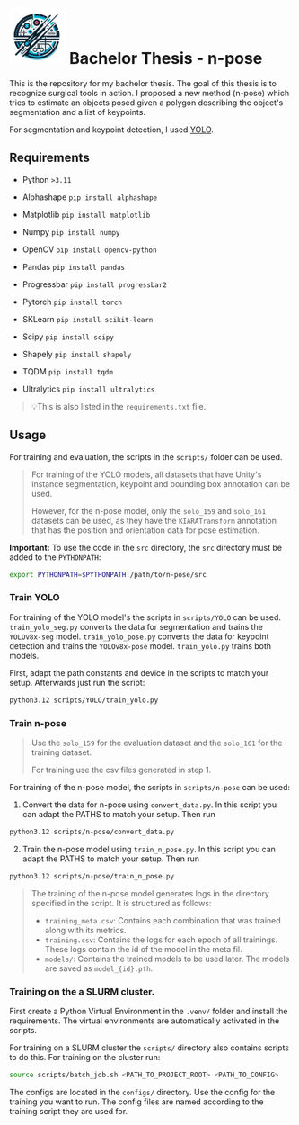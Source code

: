 # <img src="assets/n-pose-logo.png" alt="drawing" width="100"/>  Bachelor Thesis - n-pose

This is the repository for my bachelor thesis. The goal of this thesis is
to recognize surgical tools in action. I proposed a new method (n-pose)
which tries to estimate an objects posed given a polygon describing the
object's segmentation and a list of keypoints.

For segmentation and keypoint detection, I used [YOLO](https://docs.ultralytics.com/).

## Requirements

- Python `>3.11`


- Alphashape `pip install alphashape`
- Matplotlib `pip install matplotlib`
- Numpy `pip install numpy`
- OpenCV `pip install opencv-python`
- Pandas `pip install pandas`
- Progressbar `pip install progressbar2`
- Pytorch `pip install torch`
- SKLearn `pip install scikit-learn`
- Scipy `pip install scipy`
- Shapely `pip install shapely`
- TQDM `pip install tqdm`
- Ultralytics `pip install ultralytics`

> 💡This is also listed in the `requirements.txt` file.

## Usage

For training and evaluation, the scripts in the `scripts/` folder can be used.

> For training of the YOLO models, all datasets that have Unity's instance segmentation, keypoint and bounding box
> annotation can be used.
>
> However, for the n-pose model, only the `solo_159` and `solo_161` datasets can be used, as they have
> the `KIARATransform` annotation that has the position and orientation data for pose estimation.

**Important:** To use the code in the `src` directory, the `src` directory must be added to the `PYTHONPATH`:

```bash
export PYTHONPATH=$PYTHONPATH:/path/to/n-pose/src
```

### Train YOLO

For training of the YOLO model's the scripts in `scripts/YOLO` can be used.
`train_yolo_seg.py` converts the data for segmentation and trains the `YOLOv8x-seg` model. `train_yolo_pose.py` converts
the data for keypoint detection and trains the `YOLOv8x-pose` model. `train_yolo.py` trains both models.

First, adapt the path constants and device in the scripts to match your setup. Afterwards just run the script:

```bash
python3.12 scripts/YOLO/train_yolo.py
```

### Train n-pose

> Use the `solo_159` for the evaluation dataset and the `solo_161` for the training dataset.
>
> For training use the csv files generated in step 1.

For training of the n-pose model, the scripts in `scripts/n-pose` can be used:

1. Convert the data for n-pose using `convert_data.py`. In this script you can adapt the PATHS to match your setup. Then
   run

```bash
python3.12 scripts/n-pose/convert_data.py
```

2. Train the n-pose model using `train_n_pose.py`. In this script you can adapt the PATHS to match your setup. Then run

```bash
python3.12 scripts/n-pose/train_n_pose.py
```

> The training of the n-pose model generates logs in the directory specified in the script.
> It is structured as follows:
>
> - `training_meta.csv`: Contains each combination that was trained along with its metrics.
> - `training.csv`: Contains the logs for each epoch of all trainings. These logs contain the id of the model in the
    meta fil.
> - `models/`: Contains the trained models to be used later. The models are saved as `model_{id}.pth`.

### Training on the a SLURM cluster.

First create a Python Virtual Environment in the `.venv/` folder and install the requirements. The virtual environments
are
automatically activated in the scripts.

For training on a SLURM cluster the `scripts/` directory also contains scripts to do this. For training on the cluster
run:

```bash
source scripts/batch_job.sh <PATH_TO_PROJECT_ROOT> <PATH_TO_CONFIG>
```

The configs are located in the `configs/` directory. Use the config for the training you want to run. The config files
are named according to the training script they are used for.